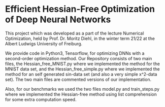 # Efficient Hessian-Free Optimization of Deep Neural Networks
This project which was developed as a part of the lecture Numerical Optimization, held by Prof. Dr. Moritz Diehl, in the winter term 21/22 at the Albert Ludwigs University of Freiburg.

We provide code in Python3, Tensorflow, for optimizing DNNs with a second-order optimization method.
Our Repository consists of two main files, the Hessian_free_MNIST.py where we implemented the method for the MNIST data set, 
and the Hessian_free_simple.py where we implemented the method for an self generated sin-data set (and also a very simple x^2-data set). The two main files are commented versions of our implementation. 

Also, for our benchmarks we used the two files model.py and train_steps.py where we implemented the Hessian-free method using list comprehension for some extra computation speed.
